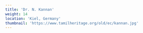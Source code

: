 ```yaml
---
title: 'Dr. N. Kannan'
weight: 14
location: 'Kiel, Germany'
thumbnail: 'https://www.tamilheritage.org/old/ec/kannan.jpg'
---
```

